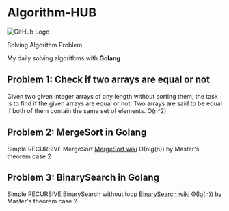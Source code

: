 # Algorithm-HUB
![GitHub Logo](https://raw.githubusercontent.com/Mhdaan/Algorithm-HUB/main/img/logo.png)

Solving Algorithm Problem

My daily solving algorithms with **Golang**
## Problem 1: Check if two arrays are equal or not 
Given two given integer arrays of any length without sorting them, the task is to find if the given arrays are equal or not. Two arrays are said to be equal if both of them contain the same set of elements. O(n^2)
## Problem 2: MergeSort in Golang
Simple RECURSIVE MergeSort [MergeSort wiki](https://en.wikipedia.org/wiki/Merge_sort) Θ(nlg(n)) by Master's theorem case 2
## Problem 3: BinarySearch in Golang
Simple RECURSIVE BinarySearch without loop [BinarySearch wiki](https://en.wikipedia.org/wiki/Binary_search_algorithm) Θ(lg(n)) by Master's theorem case 2